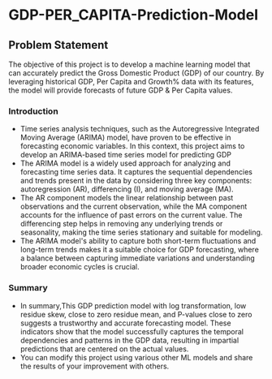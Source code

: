 # **GDP-PER_CAPITA-Prediction-Model**
<h2>Problem Statement</h2>
<p>The objective of this project is to develop a machine learning model that can accurately predict the Gross Domestic Product (GDP) of our country. By leveraging historical GDP, Per Capita and Growth% data with its features, the model will provide forecasts of future GDP & Per Capita values.</p>
<h3>Introduction</h3>
<ul>
<li>Time series analysis techniques, such as the Autoregressive Integrated Moving Average (ARIMA) model, have proven to be effective in forecasting economic variables. In this context, this project aims to develop an ARIMA-based time series model for predicting GDP</li>
  <li>The ARIMA model is a widely used approach for analyzing and forecasting time series data. It captures the sequential dependencies and trends present in the data by considering three key components: autoregression (AR), differencing (I), and moving average (MA).</li>
  <li>The AR component models the linear relationship between past observations and the current observation, while the MA component accounts for the influence of past errors on the current value. The differencing step helps in removing any underlying trends or seasonality, making the time series stationary and suitable for modeling.</li> 
<li>The ARIMA model's ability to capture both short-term fluctuations and long-term trends makes it a suitable choice for GDP forecasting, where a balance between capturing immediate variations and understanding broader economic cycles is crucial.</li>

</ul>

<h3>Summary</h3>
<ul>
  <li>In summary,This GDP prediction model with log transformation, low residue skew, close to zero residue mean, and P-values close to zero suggests a trustworthy and accurate forecasting model. These indicators show that the model successfully captures the temporal dependencies and patterns in the GDP data, resulting in impartial predictions that are centered on the actual values. </li>
  <li>You can modify this project using various other ML models and share the results of your improvement with others.</li>
</ul>

